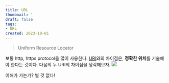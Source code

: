 ```yaml
---
title: URL
thumbnail: ''
draft: false
tags:
- URL
created: 2023-10-01
---
```



 > 
 > Uniform Resource Locator

보통 http, https protocol을 많이 사용한다. [URI](URI.md)와의 차이점은, **정확한 위치**를 기술해야 한다는 것이다. 다음의 두 URI의 차이점을 생각해보자.
![](TechTalks_11_URL_URI_1.png)

이해가 가는가? 별 것 없다!

